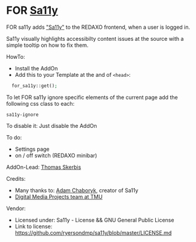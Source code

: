 # FOR [Sa11y](https://sa11y.netlify.app)

FOR sa11y adds ["Sa11y"](https://sa11y.netlify.app) to the REDAXO frontend, when a user is logged in.  
 
Sa11y visually highlights accessibilty content issues at the source with a simple tooltip on how to fix them. 

HowTo: 

- Install the AddOn 
- Add this to your Template at the and of `<head>`: 

```php
  for_sa11y::get();
```

To let FOR sa11y ignore specific elements of the current page add the following css class to each: 

`sa11y-ignore`

To disable it: Just disable the AddOn 


To do: 

- Settings page
- on / off switch (REDAXO minibar)

AddOn-Lead: 
[Thomas Skerbis](https://github.com/skerbis) 

Credits:
- Many thanks to: [Adam Chaboryk](https://github.com/adamchaboryk), creator of Sa11y
- [Digital Media Projects team at TMU](https://github.com/ryersondmp)

Vendor: 
- Licensed under: Sa11y - License && GNU General Public License
- Link to license: https://github.com/ryersondmp/sa11y/blob/master/LICENSE.md

